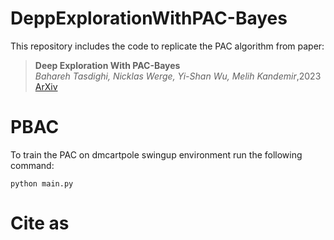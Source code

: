 # DeppExplorationWithPAC-Bayes


This repository includes the code to replicate the PAC algorithm from paper:


> **Deep Exploration With PAC-Bayes**\
> _Bahareh Tasdighi, Nicklas Werge, Yi-Shan Wu, Melih Kandemir_\,2023  
> [ArXiv](https://arxiv.org/abs/2402.03055) 



# PBAC
To train the PAC on dmcartpole swingup environment run the following command:

```
python main.py
```



# Cite as
